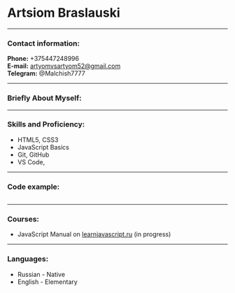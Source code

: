 # Artsiom Braslauski


---

### Contact information:

**Phone:** +375447248996<br>
**E-mail:** artyomvsartyom52@gmail.com<br>
**Telegram:** @Malchish7777<br>

---

### Briefly About Myself:


---

### Skills and Proficiency:

- HTML5, CSS3
- JavaScript Basics
- Git, GitHub
- VS Code,

---

### Code example:

```javascript
```
---

### Courses:

- JavaScript Manual on [learnjavascript.ru](https://learn.javascript.ru/) (in progress)

---

### Languages:
- Russian \- Native
- English \- Elementary
